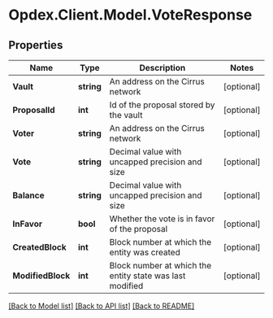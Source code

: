 # Opdex.Client.Model.VoteResponse

## Properties

Name | Type | Description | Notes
------------ | ------------- | ------------- | -------------
**Vault** | **string** | An address on the Cirrus network | [optional] 
**ProposalId** | **int** | Id of the proposal stored by the vault | [optional] 
**Voter** | **string** | An address on the Cirrus network | [optional] 
**Vote** | **string** | Decimal value with uncapped precision and size | [optional] 
**Balance** | **string** | Decimal value with uncapped precision and size | [optional] 
**InFavor** | **bool** | Whether the vote is in favor of the proposal | [optional] 
**CreatedBlock** | **int** | Block number at which the entity was created | [optional] 
**ModifiedBlock** | **int** | Block number at which the entity state was last modified | [optional] 

[[Back to Model list]](../README.md#documentation-for-models) [[Back to API list]](../README.md#documentation-for-api-endpoints) [[Back to README]](../README.md)

